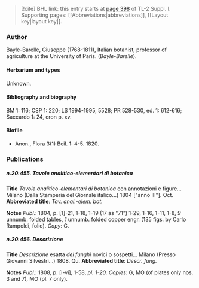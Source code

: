 > [!cite] BHL link: this entry starts at [page 398](https://www.biodiversitylibrary.org/item/103858#page/410/mode/1up) of TL-2 Suppl. I.
> Supporting pages: [[Abbreviations|abbreviations]], [[Layout key|layout key]].

### Author

Bayle-Barelle, Giuseppe (1768-1811), Italian botanist, professor of agriculture at the University of Paris. (*Bayle-Barelle*).

#### Herbarium and types

Unknown.

#### Bibliography and biography

BM 1: 116; CSP 1: 220; LS 1994-1995, 5528; PR 528-530, ed. 1: 612-616; Saccardo 1: 24, cron p. xv.

#### Biofile

- Anon., Flora 3(1) Beil. 1: 4-5. 1820.

### Publications

##### n.20.455. Tavole analitico-elementari di botanica

**Title**
*Tavole analitico-elementari di botanica* con annotazioni e figure... Milano (Dalla Stamperia del Giornale italico...) 1804 \["anno III"\]. Oct.
**Abbreviated title**: *Tav. anal.-elem. bot.*

**Notes**
*Publ*.: 1804, p. \[1\]-21, 1-18, 1-19 (17 as "71") 1-29, 1-16, 1-11, 1-8, *9* unnumb. folded tables, *1* unnumb. folded copper engr. (135 figs. by Carlo Rampoldi, folio). *Copy*: G.

##### n.20.456. Descrizione

**Title**
*Descrizione* esatta *dei funghi* novici o sospetti... Milano (Presso Giovanni Silvestri...) 1808. Qu.
**Abbreviated title**: *Descr. fung.*

**Notes**
*Publ*.: 1808, p. \[i-vi\], 1-58, *pl. 1-20.* *Copies*: G, MO (of plates only nos. 3 and 7), MO (pl. 7 only).

